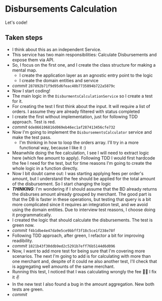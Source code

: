 # Disbursements Calculation

Let's code!


## Taken steps

* I think about this as an independent Service.
* This service has two main responsibilities: Calculate Disbursements and expose them via API.
* So, I focus on the first one, and I create the class structure for making a mental map.
    * I create the application layer as an agnostic entry point to the logic
    * I create the domain entities and service
* _commit_ `287892b71f9d95d6feac40b7735894b722a5879c`
* Now I start coding!
* The main logic in the `DisburmentsCalculationService` so I create a test for it.
* For creating the test I first think about the input. It will require a list of orders. I assume they are already filtered with status completed
* I create the first without implementation, just for following TDD approach. Test is red.
* _commit_ `6de866106816d069eb46ec1af287413456cfe732`
* Now I'm going to implement the `DisbursementsCalculator` service and make the test pass.
    * I'm thinking in how to loop the orders array. I'll try in a more functional way, because I like it :)
* Meanwhile doing the fee calculation, I see I will need to extract logic here (which fee amount to apply). Following TDD I would first hardcode the fee I need for the test, but for time reasons I'm going to create the whole logic in a function directly.
* Now I bit doubt came out: I was starting applying fees per order's amount, but I understand the fee should be applied for the total amount of the disbursement. So I start changing the logic
* **_THINKING_**: I'm wondering if I should assume that the BD already returns the disburses amount already grouped by merchant. The good part is that the DB is faster in these operations, but testing that query is a bit more complicated since it requires an integration test, and we avoid using the domain entities. Due to interview test reasons, I choose doing it programmatically. 
* I created the logic that should calculate the disbursements. The test is green now.
* _commit_ `f4b1dbe4e47da9e5ce9bbff3f18c5ce1f238e78f`
* Following TDD approach, after green, I refactor a bit for improving readibility.
* _commit_ `1821b43f30ddb9ed2c5291b7eff76b5144d6d096`
* Now, I want to add more test for being sure that I'm covering more scenarios. The next I'm going to add is for calculating with more than one merchant and, despite of it could ne also another test, I'll check that is aggregating well amounts of the same merchant.
* Running this test, I noticed that I was calculating wrongly the fee 🤦‍♂️ I fix it ✌️‍
* In the new test I also found a bug in the amount aggregation. New both tests are green.
* _commit_
